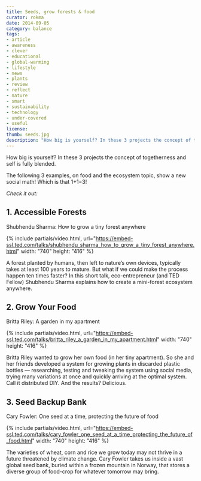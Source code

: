 ```yaml
---
title: Seeds, grow forests & food
curator: rokma
date: 2014-09-05
category: balance
tags:
- article
- awareness
- clever
- educational
- global-warming
- lifestyle
- news
- plants
- review
- reflect
- nature
- smart
- sustainability
- technology
- under-covered
- useful
license:
thumb: seeds.jpg
description: "How big is yourself? In these 3 projects the concept of togetherness and self is fully blended. The following 3 examples, on food and the ecosystem topic, show a new social math!"
---
```


How big is yourself? In these 3 projects the concept of togetherness and self is fully blended.

The following 3 examples, on food and the ecosystem topic, show a new social math! Which is that 1+1=3!

_Check it out:_

## 1. Accessible Forests

Shubhendu Sharma: How to grow a tiny forest anywhere


{% include partials/video.html, url="https://embed-ssl.ted.com/talks/shubhendu_sharma_how_to_grow_a_tiny_forest_anywhere.html" width: "740" height: "416" %}


A forest planted by humans, then left to nature’s own devices, typically takes at least 100 years to mature. But what if we could make the process happen ten times faster? In this short talk, eco-entrepreneur (and TED Fellow) Shubhendu Sharma explains how to create a mini-forest ecosystem anywhere.


## 2. Grow Your Food

Britta Riley: A garden in my apartment

{% include partials/video.html, url="https://embed-ssl.ted.com/talks/britta_riley_a_garden_in_my_apartment.html" width: "740" height: "416" %}

Britta Riley wanted to grow her own food (in her tiny apartment). So she and her friends developed a system for growing plants in discarded plastic bottles — researching, testing and tweaking the system using social media, trying many variations at once and quickly arriving at the optimal system. Call it distributed DIY. And the results? Delicious.


## 3. Seed Backup Bank

Cary Fowler: One seed at a time, protecting the future of food

{% include partials/video.html, url="https://embed-ssl.ted.com/talks/cary_fowler_one_seed_at_a_time_protecting_the_future_of_food.html" width: "740" height: "416" %}

The varieties of wheat, corn and rice we grow today may not thrive in a future threatened by climate change. Cary Fowler takes us inside a vast global seed bank, buried within a frozen mountain in Norway, that stores a diverse group of food-crop for whatever tomorrow may bring.
